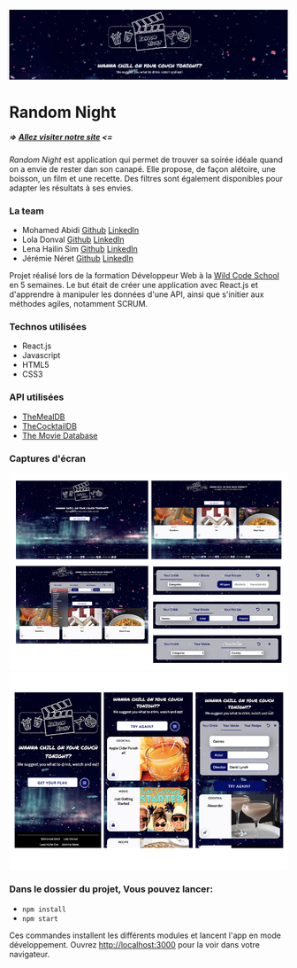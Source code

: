 ![random night](/public/img/header.png)
# Random Night
##### => [Allez visiter notre site](https://random-night.netlify.app/) <=
*Random Night* est application qui permet de trouver sa soirée idéale quand on a envie de rester dan son canapé. Elle propose, de façon alétoire, une boisson, un film et une recette. Des filtres sont également disponibles pour adapter les résultats à ses envies.

### La team
* Mohamed Abidi [Github](https://github.com/mohamedabidi1105) [LinkedIn](https://www.linkedin.com/in/mohamedabidi-paris/)
* Lola Donval [Github](https://github.com/Lola-D) [LinkedIn](https://www.linkedin.com/in/lola-donval)
* Lena Hailin Sim [Github](https://github.com/lenasim) [LinkedIn](https://www.linkedin.com/in/lena-hailin-sim/)
* Jérémie Néret [Github](https://github.com/jeremierenoir) [LinkedIn](https://www.linkedin.com/in/j%C3%A9r%C3%A9mie-renoir-667214142/)

Projet réalisé lors de la formation Développeur Web à la [Wild Code School](https://www.wildcodeschool.com/en-GB) en 5 semaines.
Le but était de créer une application avec React.js et d'apprendre à manipuler les données d'une API, ainsi que s'initier aux méthodes agiles, notamment SCRUM.

### Technos utilisées
* React.js
* Javascript
* HTML5
* CSS3

### API utilisées
* [TheMealDB](https://www.themealdb.com/)
* [TheCocktailDB](https://www.thecocktaildb.com/)
* [The Movie Database](https://www.themoviedb.org/)

### Captures d'écran
<img src="/public/img/dekstop.png" alt="desktop"/>
<img src="/public/img/mobile.png" alt="mobile" />

### Dans le dossier du projet, Vous pouvez lancer:
* `npm install`
* `npm start`
  

Ces commandes installent les différents modules et lancent l'app en mode développement.
Ouvrez [http://localhost:3000](http://localhost:3000) pour la voir dans votre navigateur.